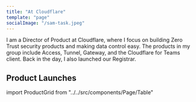 ```yaml
---
title: "At Cloudflare"
template: "page"
socialImage: "/sam-task.jpeg"
---
```


I am a Director of Product at Cloudflare, where I focus on building Zero Trust security products and making data control easy. The products in my group include Access, Tunnel, Gateway, and the Cloudflare for Teams client. Back in the day, I also launched our Registrar.

## Product Launches

import ProductGrid from "../../src/components/Page/Table"